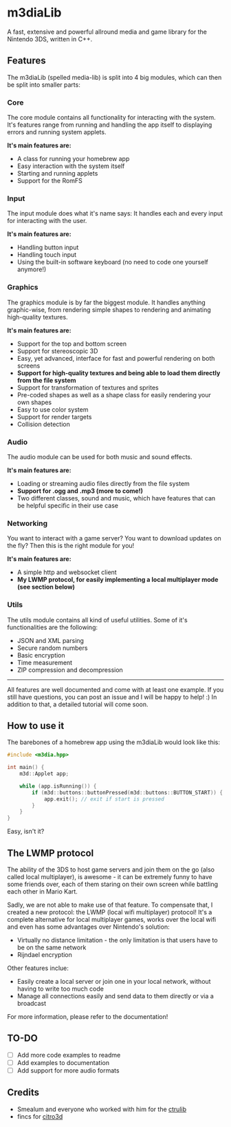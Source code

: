 # m3diaLib
A fast, extensive and powerful allround media and game library for the Nintendo 3DS, written in C++.

## Features
The m3diaLib (spelled media-lib) is split into 4 big modules, which can then be split into smaller parts:

### Core
The core module contains all functionality for interacting with the system. It's features range from running and handling the app itself to displaying errors and running system applets.

**It's main features are:**
 * A class for running your homebrew app
 * Easy interaction with the system itself
 * Starting and running applets
 * Support for the RomFS

### Input
The input module does what it's name says: It handles each and every input for interacting with the user.

**It's main features are:**
 * Handling button input
 * Handling touch input
 * Using the built-in software keyboard (no need to code one yourself anymore!)

### Graphics
The graphics module is by far the biggest module. It handles anything graphic-wise, from rendering simple shapes to rendering and animating high-quality textures.

**It's main features are:**
 * Support for the top and bottom screen
 * Support for stereoscopic 3D
 * Easy, yet advanced, interface for fast and powerful rendering on both screens
 * **Support for high-quality textures and being able to load them directly from the file system**
 * Support for transformation of textures and sprites
 * Pre-coded shapes as well as a shape class for easily rendering your own shapes
 * Easy to use color system
 * Support for render targets
 * Collision detection

### Audio
The audio module can be used for both music and sound effects.

**It's main features are:**
 * Loading or streaming audio files directly from the file system
 * **Support for .ogg and .mp3 (more to come!)**
 * Two different classes, sound and music, which have features that can be helpful specific in their use case

### Networking
You want to interact with a game server? You want to download updates on the fly? Then this is the right module for you!

**It's main features are:**
 * A simple http and websocket client
 * **My LWMP protocol, for easily implementing a local multiplayer mode (see section below)**

### Utils
The utils module contains all kind of useful utilities. Some of it's functionalities are the following:

 * JSON and XML parsing
 * Secure random numbers
 * Basic encryption
 * Time measurement
 * ZIP compression and decompression

---

All features are well documented and come with at least one example. If you still have questions, you can post an issue and I will be happy to help! :) In addition to that, a detailed tutorial will come soon.

## How to use it
The barebones of a homebrew app using the m3diaLib would look like this:

```cpp
#include <m3dia.hpp>

int main() {
    m3d::Applet app;

    while (app.isRunning()) {
        if (m3d::buttons::buttonPressed(m3d::buttons::BUTTON_START)) {
            app.exit(); // exit if start is pressed
        }
    }
}
```
Easy, isn't it?

## The LWMP protocol
The ability of the 3DS to host game servers and join them on the go (also called local multiplayer), is awesome - it can be extremely funny to have some friends over, each of them staring on their own screen while battling each other in Mario Kart.

Sadly, we are not able to make use of that feature. To compensate that, I created a new protocol: the LWMP (local wifi multiplayer) protocol! It's a complete alternative for local multiplayer games, works over the local wifi and even has some advantages over Nintendo's solution:
 * Virtually no distance limitation - the only limitation is that users have to be on the same network
 * Rijndael encryption

Other features inclue:
 * Easily create a local server or join one in your local network, without having to write too much code
 * Manage all connections easily and send data to them directly or via a broadcast

For more information, please refer to the documentation!

## TO-DO
 * [ ] Add more code examples to readme
 * [ ] Add examples to documentation
 * [ ] Add support for more audio formats

## Credits
 * Smealum and everyone who worked with him for the [ctrulib](https://github.com/smealum/ctrulib/)
 * fincs for [citro3d](https://github.com/fincs/citro3d)
